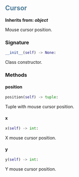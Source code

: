 

## <h2 style="color: #4d7c99;">Cursor</h2>


**Inherits from: _object_**

Mouse cursor position.


### Signature

```python
__init__(self) -> None:
```

Class constructor.


### Methods


#### position

```python
position(self) -> tuple:
```

Tuple with mouse cursor position.

#### x

```python
x(self) -> int:
```

X mouse cursor position.

#### y

```python
y(self) -> int:
```

Y mouse cursor position.
